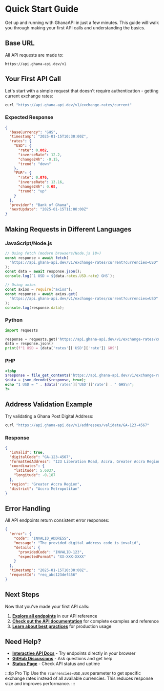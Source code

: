 # Quick Start Guide

Get up and running with GhanaAPI in just a few minutes. This guide will walk you through making your first API calls and understanding the basics.

## Base URL

All API requests are made to:

```
https://api.ghana-api.dev/v1
```

## Your First API Call

Let's start with a simple request that doesn't require authentication - getting current exchange rates:

```bash
curl "https://api.ghana-api.dev/v1/exchange-rates/current"
```

### Expected Response

```json
{
  "baseCurrency": "GHS",
  "timestamp": "2025-01-15T10:30:00Z",
  "rates": {
    "USD": {
      "rate": 0.082,
      "inverseRate": 12.2,
      "change24h": -0.15,
      "trend": "down"
    },
    "EUR": {
      "rate": 0.076,
      "inverseRate": 13.16,
      "change24h": 0.08,
      "trend": "up"
    }
  },
  "provider": "Bank of Ghana",
  "nextUpdate": "2025-01-15T11:00:00Z"
}
```

## Making Requests in Different Languages

### JavaScript/Node.js

```javascript
// Using fetch (modern browsers/Node.js 18+)
const response = await fetch(
  "https://api.ghana-api.dev/v1/exchange-rates/current?currencies=USD"
);
const data = await response.json();
console.log(`1 USD = ${data.rates.USD.rate} GHS`);

// Using axios
const axios = require("axios");
const response = await axios.get(
  "https://api.ghana-api.dev/v1/exchange-rates/current?currencies=USD"
);
console.log(response.data);
```

### Python

```python
import requests

response = requests.get('https://api.ghana-api.dev/v1/exchange-rates/current?currencies=USD')
data = response.json()
print(f"1 USD = {data['rates']['USD']['rate']} GHS")
```

### PHP

```php
<?php
$response = file_get_contents('https://api.ghana-api.dev/v1/exchange-rates/current?currencies=USD');
$data = json_decode($response, true);
echo "1 USD = " . $data['rates']['USD']['rate'] . " GHS\n";
?>
```

## Address Validation Example

Try validating a Ghana Post Digital Address:

```bash
curl "https://api.ghana-api.dev/v1/addresses/validate/GA-123-4567"
```

### Response

```json
{
  "isValid": true,
  "digitalCode": "GA-123-4567",
  "formattedAddress": "123 Liberation Road, Accra, Greater Accra Region",
  "coordinates": {
    "latitude": 5.6037,
    "longitude": -0.187
  },
  "region": "Greater Accra Region",
  "district": "Accra Metropolitan"
}
```

## Error Handling

All API endpoints return consistent error responses:

```json
{
  "error": {
    "code": "INVALID_ADDRESS",
    "message": "The provided digital address code is invalid",
    "details": {
      "providedCode": "INVALID-123",
      "expectedFormat": "XX-XXX-XXXX"
    }
  },
  "timestamp": "2025-01-15T10:30:00Z",
  "requestId": "req_abc123def456"
}
```

## Next Steps

Now that you've made your first API calls:

1. **[Explore all endpoints](../api/addresses)** in our API reference
2. **[Check out the API documentation](../api/overview)** for complete examples and reference
3. **[Learn about best practices](../api/overview)** for production usage

## Need Help?

- **[Interactive API Docs](https://api.ghana-api.dev/docs)** - Try endpoints directly in your browser
- **[GitHub Discussions](https://github.com/teebhagg/GhanaAPI/discussions)** - Ask questions and get help
- **[Status Page](https://status.ghana-api.dev)** - Check API status and uptime

:::tip Pro Tip
Use the `?currencies=USD,EUR` parameter to get specific exchange rates instead of all available currencies. This reduces response size and improves performance.
:::
